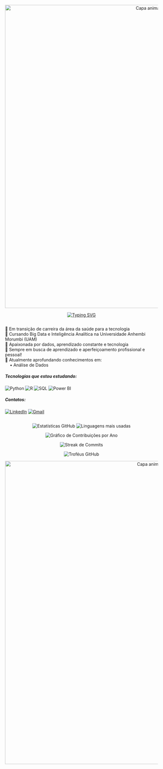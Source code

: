 <!-- Capa animada superior -->
<p align="center">
  <img src="https://capsule-render.vercel.app/api?type=waving&color=F7C8D4&height=120&section=header" alt="Capa animada superior" width="1000" />
</p>

<!-- Texto animado central -->
<p align="center">
  <a href="https://git.io/typing-svg">
    <img src="https://readme-typing-svg.demolab.com?font=Fira+Code&weight=500&size=22&pause=1000&color=F7C8D4&width=500&height=55&lines=Ol%C3%A1+%F0%9F%91%8B;Bem-vindo(a)+ao+meu+reposit%C3%B3rio!;%3A%29" alt="Typing SVG" />
  </a>
</p>







##
<!-- Sobre você -->
<p align="left">
📌 Em transição de carreira da área da saúde para a tecnologia<br>
📌 Cursando Big Data e Inteligência Analítica na Universidade Anhembi Morumbi (UAM)<br>
📌 Apaixonada por dados, aprendizado constante e tecnologia<br>
📌 Sempre em busca de aprendizado e aperfeiçoamento profissional e pessoal!<br>
📌 Atualmente aprofundando conhecimentos em:<br>&nbsp;&nbsp;&nbsp;&nbsp;• Análise de Dados<br>
</p>





<!-- Tecnologias -->
##### Tecnologias que estou estudando:

![Python](https://img.shields.io/badge/Python-3776AB?style=for-the-badge&logo=python&logoColor=white)
![R](https://img.shields.io/badge/R-276DC3?style=for-the-badge&logo=r&logoColor=white)
![SQL](https://img.shields.io/badge/SQL-4479A1?style=for-the-badge&logo=postgresql&logoColor=white)
![Power BI](https://img.shields.io/badge/PowerBI-F2C811?style=for-the-badge&logo=powerbi&logoColor=black)





<!-- Contatos -->
##### Contatos:

[![LinkedIn](https://img.shields.io/badge/LinkedIn-0A66C2?style=for-the-badge&logo=linkedin&logoColor=white)](https://www.linkedin.com/in/seu-usuario-aqui)
[![Gmail](https://img.shields.io/badge/Gmail-D14836?style=for-the-badge&logo=gmail&logoColor=white)](mailto:seuemail@gmail.com)


##


<!-- GitHub Stats lado a lado -->
<p align="center">
  <img src="https://github-readme-stats.vercel.app/api?username=LarisSanto&show_icons=true&count_private=true&hide_border=true&title_color=ff91a4&icon_color=00FFFF&text_color=c9d1d9&bg_color=00000000" alt="Estatísticas GitHub" />
  <img src="https://github-readme-stats.vercel.app/api/top-langs/?username=LarisSanto&layout=compact&hide_border=true&title_color=ff91a4&text_color=00FFFF&bg_color=00000000" alt="Linguagens mais usadas" />
</p>


<!-- Contribuições -->
<p align="center">
  <img src="https://ghchart.rshah.org/00BFFF/LarisSanto" alt="Gráfico de Contribuições por Ano" />
</p>

<!-- Streak -->
<p align="center">
  <img src="https://github-readme-streak-stats.herokuapp.com?user=LarisSanto&theme=transparent&hide_border=true" alt="Streak de Commits" />
</p>

<!-- Troféus -->
<p align="center">
  <img src="https://github-profile-trophy.vercel.app/?username=LarisSanto&theme=flat&no-bg=true&no-frame=true&row=1&column=6" alt="Troféus GitHub" />
</p>




<!-- Capa animada inferior -->
<p align="center">
  <img src="https://capsule-render.vercel.app/api?type=waving&color=F7C8D4&height=120&section=footer" alt="Capa animada inferior" width="1000" />
</p>

